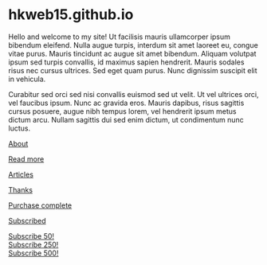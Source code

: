 # hkweb15.github.io
Hello and welcome to my site! Ut facilisis mauris ullamcorper ipsum bibendum eleifend. Nulla augue turpis, interdum sit amet laoreet eu, congue vitae purus. Mauris tincidunt ac augue sit amet bibendum. Aliquam volutpat ipsum sed turpis convallis, id maximus sapien hendrerit. Mauris sodales risus nec cursus ultrices. Sed eget quam purus. Nunc dignissim suscipit elit in vehicula. 

Curabitur sed orci sed nisi convallis euismod sed ut velit. Ut vel ultrices orci, vel faucibus ipsum. Nunc ac gravida eros. Mauris dapibus, risus sagittis cursus posuere, augue nibh tempus lorem, vel hendrerit ipsum metus dictum arcu. Nullam sagittis dui sed enim dictum, ut condimentum nunc luctus.

[About](/about)

[Read more](/read-more)

[Articles](/articles)

[Thanks](/thank-you)

[Purchase complete](/purchase-complete)

[Subscribed](/subscribed)

<a href="/subscribed" class="sub-link" data-subvalue="50">Subscribe 50!</a>
<br>
<a href="/subscribed" class="sub-link" data-subvalue="250">Subscribe 250!</a>
<br>
<a href="/subscribed" class="sub-link" data-subvalue="500">Subscribe 500!</a>
<br>
